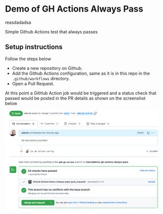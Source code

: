 # Demo of GH Actions Always Pass
reasdadadsa

Simple Github Actions test that always passes

## Setup instructions

Follow the steps below

* Create a new repository on Github.
* Add the Github Actions configuration, same as it is in this repo in the `.github/workflows` directory.
* Open a Pull Request.

At this point a GitHub Action job would be triggered and a status check that passed would be posted in the PR details as shown on the screenshot below

![successful status check](./screenshots/always-pass-pr-check.png)

